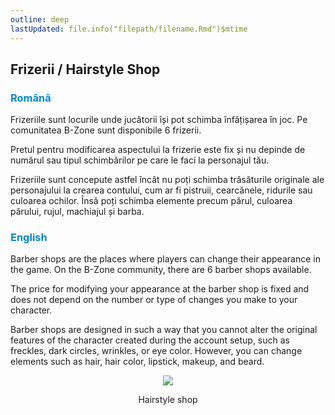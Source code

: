 ```yaml
---
outline: deep
lastUpdated: file.info("filepath/filename.Rmd")$mtime
---
```


## Frizerii / Hairstyle Shop

### <span style="color: #0088CC">Română</span>

Frizeriile sunt locurile unde jucătorii își pot schimba înfățișarea în joc. Pe comunitatea B-Zone sunt disponibile 6 frizerii.

Pretul pentru modificarea aspectului la frizerie este fix și nu depinde de numărul sau tipul schimbărilor pe care le faci la personajul tău.

Frizeriile sunt concepute astfel încât nu poți schimba trăsăturile originale ale personajului la crearea contului, cum ar fi pistruii, cearcănele, ridurile sau culoarea ochilor. Însă poți schimba elemente precum părul, culoarea părului, rujul, machiajul și barba.

### <span style="color: #0088CC">English</span>

Barber shops are the places where players can change their appearance in the game. On the B-Zone community, there are 6 barber shops available.

The price for modifying your appearance at the barber shop is fixed and does not depend on the number or type of changes you make to your character. 

Barber shops are designed in such a way that you cannot alter the original features of the character created during the account setup, such as freckles, dark circles, wrinkles, or eye color. However, you can change elements such as hair, hair color, lipstick, makeup, and beard.

<p align="center"><img src="https://i.imgur.com/8gyX5ki.gif"/></p>
<p style="text-align: center">Hairstyle shop</p>